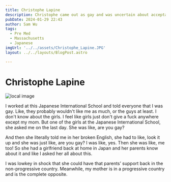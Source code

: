 ```yaml
---
title: Christophe Lapine
description: Christophe came out as gay and was uncertain about acceptance.
pubDate: 2024-01-29 22:43
author: Sam Wu
tags:
  - Pre Med
  - Massachusetts
  - Japanese
imgUrl: '../../assets/Christophe_Lapine.JPG'
layout: ../../layouts/BlogPost.astro

---
```

# Christophe Lapine

![local image](../../assets/Christophe_Lapine.JPG)

I worked at this Japanese International School and told everyone that I was gay. Like, they probably wouldn't like me as much, or the guys at least. I don't know about the girls. I feel like girls just don't give a fuck anywhere except my mom. But one of the girls at the Japanese International School, she asked me on the last day. She was like, are you gay?

And then she literally told me in her broken English, she had to like, look it up and she was just like, are you gay? I was like, yes. Then she was like, me too! So she had a girlfriend back at home in Japan and her parents know about it and like I asked her all about this.

I was lowkey in shock that she could have that parents’ support back in the non-progressive country. Meanwhile, my mother is in a progressive country and is the complete opposite.
